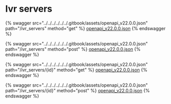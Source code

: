 # Ivr servers

{% swagger src="../../../../../../.gitbook/assets/openapi_v22.0.0.json" path="/ivr_servers" method="get" %}
[openapi_v22.0.0.json](../../../../../../.gitbook/assets/openapi_v22.0.0.json)
{% endswagger %}

{% swagger src="../../../../../../.gitbook/assets/openapi_v22.0.0.json" path="/ivr_servers" method="post" %}
[openapi_v22.0.0.json](../../../../../../.gitbook/assets/openapi_v22.0.0.json)
{% endswagger %}

{% swagger src="../../../../../../.gitbook/assets/openapi_v22.0.0.json" path="/ivr_servers/{id}" method="get" %}
[openapi_v22.0.0.json](../../../../../../.gitbook/assets/openapi_v22.0.0.json)
{% endswagger %}

{% swagger src="../../../../../../.gitbook/assets/openapi_v22.0.0.json" path="/ivr_servers/{id}" method="post" %}
[openapi_v22.0.0.json](../../../../../../.gitbook/assets/openapi_v22.0.0.json)
{% endswagger %}
